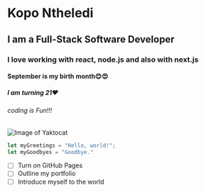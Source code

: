 # Kopo Ntheledi
## I am a Full-Stack Software Developer
### I love working with react, node.js and also with next.js
#### September is my birth month😊😍
##### I am turning 21❤️
###### coding is *Fun!!!*

![Image of Yaktocat](https://octodex.github.com/images/yaktocat.png)

``` javascript
let myGreetings = "Hello, world!";
let myGoodbyes = "Goodbye."
```
- [ ] Turn on GitHub Pages
- [ ] Outline my portfolio
- [ ] Introduce myself to the world
